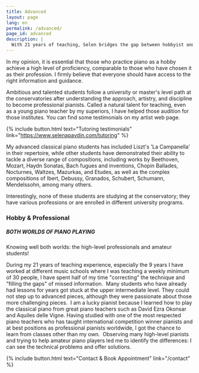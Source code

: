 ```yaml
---
title: Advanced
layout: page
lang: en
permalink: /advanced/
page_id: advanced
description: |
  With 21 years of teaching, Selen bridges the gap between hobbyist and professional pianists. From guiding ambitious students to conservatories to helping hobbyists overcome technical hurdles, Selen offers personalized tutoring. Dive into advanced classical piano with repertoire spanning Liszt, Beethoven, Mozart, Chopin, and more. Experience transformative lessons that cater to both worlds. Contact Selen for a unique musical journey. 🎹🎶 #PianoEducation #SelenApaydin #AdvancedPiano
---
```


In my opinion, it is essential that those who practice piano as a hobby achieve a high level of proficiency, comparable to those who have chosen it as their profession. I firmly believe that everyone should have access to the right information and guidance.

Ambitious and talented students follow a university or master's level path at the conservatories after understanding the approach, artistry, and discipline to become professional pianists. Called a natural talent for teaching, even as a young piano teacher by my superiors, I have helped those audition for those institutes. You can find some testimonials on my artist web page. 

{% include button.html text="Tutoring testimonials" link="https://www.selenapaydin.com/tutoring" %} 

My advanced classical piano students has included Liszt's 'La Campanella' in their repertoire, while other students have demonstrated their ability to tackle a diverse range of compositions, including works by Beethoven, Mozart, Haydn Sonatas, Bach fugues and inventions, Chopin Ballades, Nocturnes, Waltzes, Mazurkas, and Etudes, as well as the complex compositions of Ibert, Debussy, Granados, Schubert, Schumann, Mendelssohn, among many others.

Interestingly, none of these students are studying at the conservatory; they have various professions or are enrolled in different university programs.


### Hobby & Professional

##### BOTH WORLDS OF PIANO PLAYING

Knowing well both worlds: the high-level professionals and amateur students!

During my 21 years of teaching experience, especially the 9 years I have worked at different music schools where I was teaching a weekly minimum of 30 people, I have spent half of my time "correcting" the technique and "filling the gaps" of missed information. 
​
Many students who have already had lessons for years got stuck at the upper intermediate level. They could not step up to advanced pieces, although they were passionate about those more challenging pieces.
​
I am a lucky pianist because I learned how to play the classical piano from great piano teachers such as David Ezra Okonsar and Aquiles delle Vigne. Having studied with one of the most respected piano teachers who has taught international competition winner pianists and at best positions as professional pianists worldwide, I got the chance to learn from classes other than my own.
​
Observing many high-level pianists and trying to help amateur piano players led me to identify the differences: I can see the technical problems and offer solutions.

{% include button.html text="Contact & Book Appointment" link="/contact" %} 